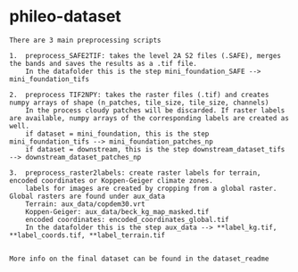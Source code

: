 # phileo-dataset
    There are 3 main preprocessing scripts

    1.  preprocess_SAFE2TIF: takes the level 2A S2 files (.SAFE), merges the bands and saves the results as a .tif file.
        In the datafolder this is the step mini_foundation_SAFE --> mini_foundation_tifs

    2.  preprocess TIF2NPY: takes the raster files (.tif) and creates numpy arrays of shape (n_patches, tile_size, tile_size, channels)
        In the process cloudy patches will be discarded. If raster labels are available, numpy arrays of the corresponding labels are created as well.
        if dataset = mini_foundation, this is the step mini_foundation_tifs --> mini_foundation_patches_np
        if dataset = downstream, this is the step downstream_dataset_tifs --> downstream_dataset_patches_np

    3.  preprocess_raster2labels: create raster labels for terrain, encoded coordinates or Koppen-Geiger climate zones.
        labels for images are created by cropping from a global raster. Global rasters are found under aux_data
        Terrain: aux_data/copdem30.vrt
        Koppen-Geiger: aux_data/beck_kg_map_masked.tif
        encoded coordinates: encoded_coordinates_global.tif
        In the datafolder this is the step aux_data --> **label_kg.tif, **label_coords.tif, **label_terrain.tif


    More info on the final dataset can be found in the dataset_readme